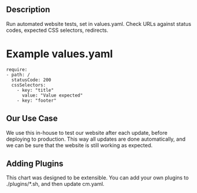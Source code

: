 ## Description
Run automated website tests, set in values.yaml. Check URLs against status codes, expected CSS selectors, redirects.

# Example values.yaml
```
require:
- path: /
  statusCode: 200
  cssSelectors:
	- key: "title"
	  value: "Value expected"
	- key: "footer"
```

## Our Use Case
We use this in-house to test our website after each update, before deploying to production. This way all updates are 
done automatically, and we can be sure that the website is still working as expected.

## Adding Plugins
This chart was designed to be extensible. You can add your own plugins to ./plugins/*.sh, and then update cm.yaml.
